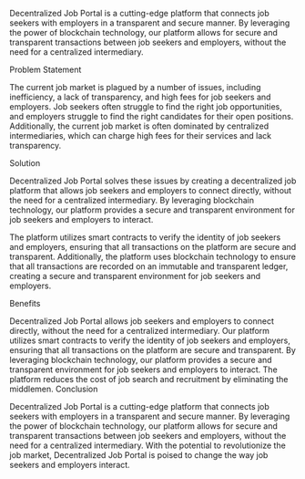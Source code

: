 
Decentralized Job Portal is a cutting-edge platform that connects job seekers with employers in a transparent and secure manner. By leveraging the power of blockchain technology, our platform allows for secure and transparent transactions between job seekers and employers, without the need for a centralized intermediary.

Problem Statement

The current job market is plagued by a number of issues, including inefficiency, a lack of transparency, and high fees for job seekers and employers. Job seekers often struggle to find the right job opportunities, and employers struggle to find the right candidates for their open positions. Additionally, the current job market is often dominated by centralized intermediaries, which can charge high fees for their services and lack transparency.

Solution

Decentralized Job Portal solves these issues by creating a decentralized job platform that allows job seekers and employers to connect directly, without the need for a centralized intermediary. By leveraging blockchain technology, our platform provides a secure and transparent environment for job seekers and employers to interact.

The platform utilizes smart contracts to verify the identity of job seekers and employers, ensuring that all transactions on the platform are secure and transparent. Additionally, the platform uses blockchain technology to ensure that all transactions are recorded on an immutable and transparent ledger, creating a secure and transparent environment for job seekers and employers.

Benefits

Decentralized Job Portal allows job seekers and employers to connect directly, without the need for a centralized intermediary.
Our platform utilizes smart contracts to verify the identity of job seekers and employers, ensuring that all transactions on the platform are secure and transparent.
By leveraging blockchain technology, our platform provides a secure and transparent environment for job seekers and employers to interact.
The platform reduces the cost of job search and recruitment by eliminating the middlemen.
Conclusion

Decentralized Job Portal is a cutting-edge platform that connects job seekers with employers in a transparent and secure manner. By leveraging the power of blockchain technology, our platform allows for secure and transparent transactions between job seekers and employers, without the need for a centralized intermediary. With the potential to revolutionize the job market, Decentralized Job Portal is poised to change the way job seekers and employers interact.